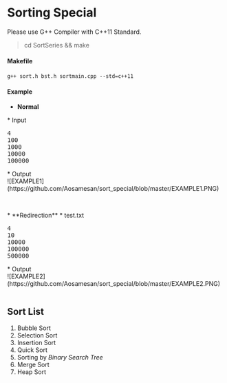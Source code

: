 # Sorting Special
Please use G++ Compiler with C++11 Standard.

> cd SortSeries && make

#### Makefile
```
g++ sort.h bst.h sortmain.cpp --std=c++11
```

#### Example

* **Normal**
<table>
<tr>
* Input
<pre>
4
100
1000
10000
100000</pre>
* Output
<div>
![EXAMPLE1](https://github.com/Aosamesan/sort_special/blob/master/EXAMPLE1.PNG)
</div>
</tr>
</table>
<br/>
* **Redirection**
<table>
<tr>
* test.txt
<pre>
4
10
10000
100000
500000</pre>
* Output
<div>
![EXAMPLE2](https://github.com/Aosamesan/sort_special/blob/master/EXAMPLE2.PNG)
</div>
</tr>
</table>

## Sort List
1. Bubble Sort
2. Selection Sort
3. Insertion Sort
4. Quick Sort
5. Sorting by *Binary Search Tree*
6. Merge Sort
7. Heap Sort
